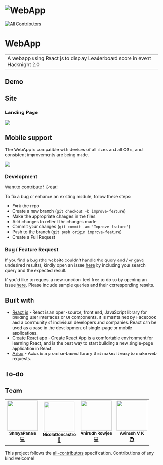 # ![WebApp](https://raw.githubusercontent.com/NicolaDonoastro/leaderboard/hotfix/readme-update/public/demo_hacknight_leaderboard.png)
<!-- ALL-CONTRIBUTORS-BADGE:START - Do not remove or modify this section -->
[![All Contributors](https://img.shields.io/badge/all_contributors-4-orange.svg?style=flat-square)](#contributors-)
<!-- ALL-CONTRIBUTORS-BADGE:END -->

# WebApp

<table>
<tr>
<td>
  A webapp using React js to display Leaderboard score in event Hacknight 2.0 
</td>
</tr>
</table>

## Demo

## Site

### Landing Page

![](https://raw.githubusercontent.com/NicolaDonoastro/leaderboard/hotfix/readme-update/public/demo_hacknight_leaderboard.png)

## Mobile support

The WebApp is compatible with devices of all sizes and all OS's, and consistent improvements are being made.

![](https://raw.githubusercontent.com/NicolaDonoastro/leaderboard/hotfix/readme-update/public/demo_mobile_HackNight%20Leaderboard%20.png)

### Development

Want to contribute? Great!

To fix a bug or enhance an existing module, follow these steps:

- Fork the repo
- Create a new branch (`git checkout -b improve-feature`)
- Make the appropriate changes in the files
- Add changes to reflect the changes made
- Commit your changes (`git commit -am 'Improve feature'`)
- Push to the branch (`git push origin improve-feature`)
- Create a Pull Request

### Bug / Feature Request

If you find a bug (the website couldn't handle the query and / or gave undesired results), kindly open an issue [here](https://github.com/acmpesuecc/leaderboard/issues/new) by including your search query and the expected result.

If you'd like to request a new function, feel free to do so by opening an issue [here](https://github.com/acmpesuecc/leaderboard/issues/new). Please include sample queries and their corresponding results.

## Built with

- [React js](https://reactjs.org/) - React is an open-source, front end, JavaScript library for building user interfaces or UI components. It is maintained by Facebook and a community of individual developers and companies. React can be used as a base in the development of single-page or mobile applications.
- [Create React app](https://reactjs.org/docs/create-a-new-react-app.html) - Create React App is a comfortable environment for learning React, and is the best way to start building a new single-page application in React.
- [Axios](https://github.com/axios/axios) - Axios is a promise-based library that makes it easy to make web requests.

## To-do

## Team

<!-- ALL-CONTRIBUTORS-LIST:START - Do not remove or modify this section -->
<!-- prettier-ignore-start -->
<!-- markdownlint-disable -->
<table>
  <tr>
    <td align="center"><a href="https://github.com/ShreyaPanale"><img src="https://avatars3.githubusercontent.com/u/44115662?v=4" width="100px;" alt=""/><br /><sub><b>ShreyaPanale</b></sub></a><br /><a href="https://github.com/acmpesuecc/leaderboard/commits?author=ShreyaPanale" title="Code">💻</a></td>
    <td align="center"><a href="https://github.com/NicolaDonoastro"><img src="https://avatars0.githubusercontent.com/u/58669807?v=4" width="100px;" alt=""/><br /><sub><b>NicolaDonoastro</b></sub></a><br /><a href="https://github.com/acmpesuecc/leaderboard/commits?author=NicolaDonoastro" title="Documentation">📖</a></td>
    <td align="center"><a href="http://anirudhrowjee.xyz"><img src="https://avatars0.githubusercontent.com/u/42117791?v=4" width="100px;" alt=""/><br /><sub><b>Anirudh Rowjee</b></sub></a><br /><a href="https://github.com/acmpesuecc/leaderboard/commits?author=anirudhRowjee" title="Code">💻</a></td>
    <td align="center"><a href="https://github.com/avinash-vk"><img src="https://avatars1.githubusercontent.com/u/51489449?v=4" width="100px;" alt=""/><br /><sub><b>Avinash V K</b></sub></a><br /><a href="#infra-avinash-vk" title="Infrastructure (Hosting, Build-Tools, etc)">🚇</a></td>
  </tr>
</table>

<!-- markdownlint-enable -->
<!-- prettier-ignore-end -->
<!-- ALL-CONTRIBUTORS-LIST:END -->

This project follows the [all-contributors](https://github.com/all-contributors/all-contributors) specification. Contributions of any kind welcome!
